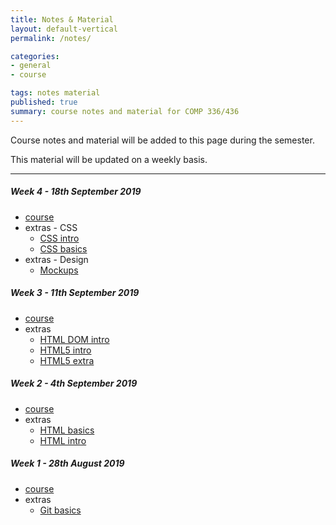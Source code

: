 ```yaml
---
title: Notes & Material
layout: default-vertical
permalink: /notes/

categories:
- general
- course

tags: notes material
published: true
summary: course notes and material for COMP 336/436
---
```


Course notes and material will be added to this page during the semester.

This material will be updated on a weekly basis.

***

<!--
##### Week 15 - 5th December 2018
  * extras
    * [Final Report Outline](/assets/docs/extras/comp436-final-report-outline-2018.pdf)

##### Week 13 - 21st November 2018
  * N/A

##### Week 12 - 14th November 2018
  * [course](/assets/docs/2018/comp436-week12.pdf)

##### Week 11 - 7th November 2018
  * [course](/assets/docs/2018/comp436-week11.pdf)
  * extras - Design
    * [Design and Information Architecture](/assets/docs/extras/design/design-information-architecture.pdf) 

##### Week 10 - 31st October 2018
  * [course](/assets/docs/2018/comp436-week10.pdf)

##### Week 9 - 24th October 2018
  * [course](/assets/docs/2018/comp436-week9.pdf)

##### Week 8 - 17th October 2018
  * [course](/assets/docs/2018/comp436-week8.pdf)
  * extras - Design
    * [Design our app](/assets/docs/extras/design/design-our-app.pdf)

##### Week 7 - 10th October 2018
  * [course](/assets/docs/2018/comp436-week7.pdf)
  * extras - JS
    * [JS - Intro](/assets/docs/extras/js/js-intro.pdf)

##### Week 6 - 3rd October 2018
  * [course](/assets/docs/2018/comp436-week6.pdf)
  * extras - css
	  * [CSS box model](/assets/docs/extras/css/css-box-model.pdf)
    * [CSS HTML5](/assets/docs/extras/css/css-html5.pdf)
    * [CSS3 - Grid](/assets/docs/extras/css/css-grid.pdf)
    * [MDN - Basic concepts of grid layout](/assets/docs/extras/css/mdn-css-grid-basics.pdf)
  * extras - Design
    * [Design and Interface](/assets/docs/extras/design/design-interface-intro.pdf)

##### Week 5 - 26th September 2018
  * N/A
-->

##### Week 4 - 18th September 2019
  * [course](/assets/docs/2019/comp436-week4.pdf)
  * extras - CSS
    * [CSS intro](/assets/docs/extras/css/css-intro.pdf)
    * [CSS basics](/assets/docs/extras/css/css-basics.pdf)
  * extras - Design
    * [Mockups](/assets/docs/extras/design/design-mockups.pdf)

##### Week 3 - 11th September 2019
  * [course](/assets/docs/2019/comp436-week3.pdf)
  * extras
    * [HTML DOM intro](/assets/docs/extras/html/html-dom-intro.pdf)
    * [HTML5 intro](/assets/docs/extras/html5/html5-intro.pdf)
    * [HTML5 extra](/assets/docs/extras/html5/html5-extra.pdf)

##### Week 2 - 4th September 2019
  * [course](/assets/docs/2019/comp436-week2.pdf)
  * extras
    * [HTML basics](/assets/docs/extras/html/html-basics.pdf)
    * [HTML intro](/assets/docs/extras/html/html-intro.pdf)

##### Week 1 - 28th August 2019
  * [course](/assets/docs/2019/comp436-week1.pdf)
  * extras
    * [Git basics](/assets/docs/extras/git-basics.pdf)